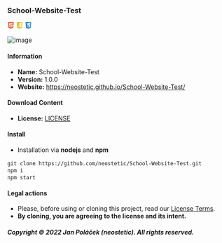 ### School-Website-Test
![image](https://raw.githubusercontent.com/neostetic/neostetic/main/assets/tag_html.png)
![image](https://raw.githubusercontent.com/neostetic/neostetic/main/assets/tag_javascript.png)
![image](https://raw.githubusercontent.com/neostetic/neostetic/main/assets/tag_css.png)

![image](https://user-images.githubusercontent.com/83291717/192822632-8dbfcb0e-3114-47df-a7ae-37546b8d8624.png)

#### Information
 - **Name:** School-Website-Test
 - **Version:** 1.0.0
 - **Website:** https://neostetic.github.io/School-Website-Test/
#### Download Content
 - **License:** [LICENSE](./LICENSE)
#### Install
 - Installation via **nodejs** and **npm**
```
git clone https://github.com/neostetic/School-Website-Test.git
npm i
npm start
```
#### Legal actions
 - Please, before using or cloning this project, read our [License Terms](./LICENSE).
 - **By cloning, you are agreeing to the license and its intent.**

##### Copyright © 2022 Jan Poláček (neostetic). All rights reserved.
